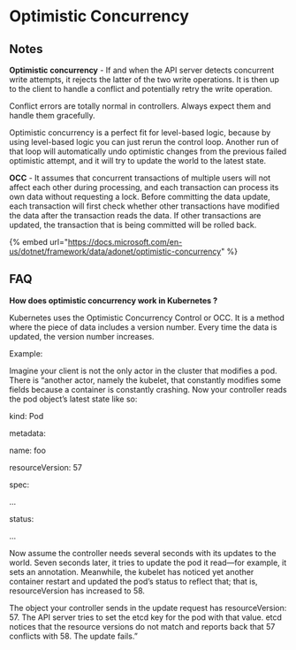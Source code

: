 # Optimistic Concurrency

## Notes

**Optimistic concurrency** - If and when the API server detects concurrent write attempts, it rejects the latter of the two write operations. It is then up to the client to handle a conflict and potentially retry the write operation.

Conflict errors are totally normal in controllers. Always expect them and handle them gracefully.

Optimistic concurrency is a perfect fit for level-based logic, because by using level-based logic you can just rerun the control loop. Another run of that loop will automatically undo optimistic changes from the previous failed optimistic attempt, and it will try to update the world to the latest state.

**OCC** - It assumes that concurrent transactions of multiple users will not affect each other during processing, and each transaction can process its own data without requesting a lock. Before committing the data update, each transaction will first check whether other transactions have modified the data after the transaction reads the data. If other transactions are updated, the transaction that is being committed will be rolled back.

{% embed url="https://docs.microsoft.com/en-us/dotnet/framework/data/adonet/optimistic-concurrency" %}

## FAQ

**How does optimistic concurrency work in Kubernetes ?**

Kubernetes uses the Optimistic Concurrency Control or OCC. It is a method where the piece of data includes a version number. Every time the data is updated, the version number increases.

Example:

Imagine your client is not the only actor in the cluster that modifies a pod. There is “another actor, namely the kubelet, that constantly modifies some fields because a container is constantly crashing. Now your controller reads the pod object’s latest state like so:&#x20;

kind: Pod&#x20;

metadata:&#x20;

&#x20;  name: foo&#x20;

&#x20;  resourceVersion: 57&#x20;

spec:&#x20;

&#x20;  ...&#x20;

status:&#x20;

&#x20;  ...&#x20;

Now assume the controller needs several seconds with its updates to the world. Seven seconds later, it tries to update the pod it read—for example, it sets an annotation. Meanwhile, the kubelet has noticed yet another container restart and updated the pod’s status to reflect that; that is, resourceVersion has increased to 58.&#x20;

The object your controller sends in the update request has resourceVersion: 57. The API server tries to set the etcd key for the pod with that value. etcd notices that the resource versions do not match and reports back that 57 conflicts with 58. The update fails.”
